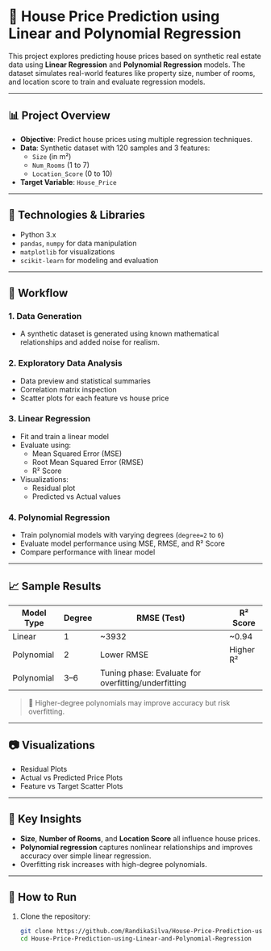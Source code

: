 # 🏡 House Price Prediction using Linear and Polynomial Regression

This project explores predicting house prices based on synthetic real estate data using **Linear Regression** and **Polynomial Regression** models. The dataset simulates real-world features like property size, number of rooms, and location score to train and evaluate regression models.

---

## 📊 Project Overview

- **Objective**: Predict house prices using multiple regression techniques.
- **Data**: Synthetic dataset with 120 samples and 3 features:
  - `Size` (in m²)
  - `Num_Rooms` (1 to 7)
  - `Location_Score` (0 to 10)
- **Target Variable**: `House_Price`

---

## 🔧 Technologies & Libraries

- Python 3.x
- `pandas`, `numpy` for data manipulation
- `matplotlib` for visualizations
- `scikit-learn` for modeling and evaluation

---

## 🔁 Workflow

### 1. Data Generation
- A synthetic dataset is generated using known mathematical relationships and added noise for realism.

### 2. Exploratory Data Analysis
- Data preview and statistical summaries
- Correlation matrix inspection
- Scatter plots for each feature vs house price

### 3. Linear Regression
- Fit and train a linear model
- Evaluate using:
  - Mean Squared Error (MSE)
  - Root Mean Squared Error (RMSE)
  - R² Score
- Visualizations:
  - Residual plot
  - Predicted vs Actual values

### 4. Polynomial Regression
- Train polynomial models with varying degrees (`degree=2` to `6`)
- Evaluate model performance using MSE, RMSE, and R² Score
- Compare performance with linear model

---

## 📈 Sample Results

| Model Type | Degree | RMSE (Test) | R² Score |
|------------|--------|-------------|----------|
| Linear     | 1      | ~3932       | ~0.94    |
| Polynomial | 2      | Lower RMSE  | Higher R²|
| Polynomial | 3–6    | Tuning phase: Evaluate for overfitting/underfitting |

> 📌 Higher-degree polynomials may improve accuracy but risk overfitting.

---

## 📷 Visualizations

- Residual Plots
- Actual vs Predicted Price Plots
- Feature vs Target Scatter Plots

---

## 🧠 Key Insights

- **Size**, **Number of Rooms**, and **Location Score** all influence house prices.
- **Polynomial regression** captures nonlinear relationships and improves accuracy over simple linear regression.
- Overfitting risk increases with high-degree polynomials.

---

## 🚀 How to Run

1. Clone the repository:
   ```bash
   git clone https://github.com/RandikaSilva/House-Price-Prediction-using-Linear-and-Polynomial-Regression
   cd House-Price-Prediction-using-Linear-and-Polynomial-Regression
